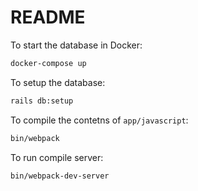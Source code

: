 # README

To start the database in Docker:
```bash
docker-compose up
```
To setup the database:
```bash
rails db:setup
```


To compile the contetns of `app/javascript`:
```bash
bin/webpack
```

To run compile server:

```bash
bin/webpack-dev-server
```




